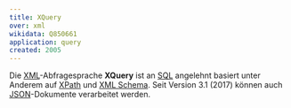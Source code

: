 ```yaml
---
title: XQuery
over: xml
wikidata: Q850661
application: query
created: 2005
---
```


Die [XML](../xml)-Abfragesprache **XQuery** ist an [SQL](../sql) angelehnt basiert unter Anderem auf [XPath](xpath) und [XML Schema](../schema/xsd). Seit Version 3.1 (2017) können auch [JSON](../json)-Dokumente verarbeitet werden.
